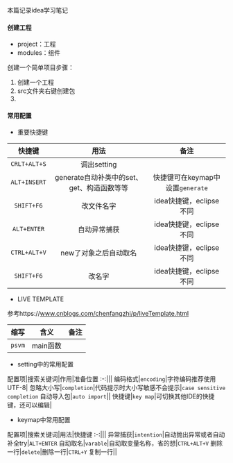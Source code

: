 本篇记录idea学习笔记
#### 创建工程
- project：工程
- modules：组件

创建一个简单项目步骤：

1. 创建一个工程
2. src文件夹右键创建包
3.


#### 常用配置
- 重要快捷键

快捷键|用法|备注
:-:|:-:|:-:
`CRLT+ALT+S`|调出setting |
`ALT+INSERT`|generate自动补类中的set、get、构造函数等等|快捷键可在keymap中设置`generate`
`SHIFT+F6`|改文件名字|idea快捷键，eclipse不同
`ALT+ENTER`|自动异常捕获|idea快捷键，eclipse不同
`CTRL+ALT+V`|new了对象之后自动取名|idea快捷键，eclipse不同
`SHIFT+F6`|改名字|idea快捷键，eclipse不同

- LIVE TEMPLATE


参考https://www.cnblogs.com/chenfangzhi/p/liveTemplate.html

缩写|含义|备注
:-:|:-:|:-:
`psvm`|main函数|

- setting中的常用配置

配置项|搜索关键词|作用|准备位置
:-:|||
编码格式|`encoding`|字符编码推荐使用UTF-8|
忽略大小写|`completion`|代码提示时大小写敏感不会提示|`case sensitive completion`
自动导入包|`auto import`||
快捷键|`key map`|可切换其他IDE的快捷键，还可以编辑|

- keymap中常用配置

配置项|搜索关键词|用法|快捷键
:-:|||
异常捕获|`intention`|自动抛出异常或者自动补全try|`ALT+ENTER`
自动取名|`varable`|自动取变量名称，省的想|`CTRL+ALT+V`
删除一行|`delete`|删除一行|`CTRL+Y`
复制一行||
